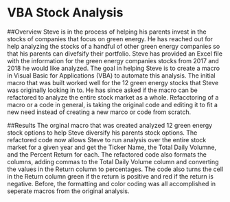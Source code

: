 # **VBA Stock Analysis**

##Overview
Steve is in the process of helping his parents invest in the stocks of companies that focus on green energy. He has reached out for help analyzing the stocks of a handful of other green energy companies so that his parents can divefsify their portfolio. Steve has provided an Excel file with the information for the green energy companies stocks from 2017 and 2018 he would like analyzed. The goal in helping Steve is to create a macro in Visual Basic for Applications (VBA) to automate this analysis. The initial macro that was built worked well for the 12 green energy stocks that Steve was originally looking in to. He has since asked if the macro can be refactored to analyze the entire stock market as a whole. Refacctoring of a macro or a code in general, is taking the original code and editing it to fit a new need instead of creating a new marco or code from scratch. 

##Results
The orginal macro that was created analyzed 12 green energy stock options to help Steve diversify his parents stock options. The refactored code now allows Steve to run analysis over the entire stock market for a given year and get the Ticker Name, the Total Daily Volumne, and the Percent Return for each. The refactored code also formats the columns, adding commas to the Total Daily Volume column and converting the values in the Return column to percentages. The code also turns the cell in the Return column green if the return is positive and red if the return is negative. Before, the formatting and color coding was all accomplished in seperate macros from the original analysis. 
